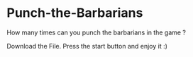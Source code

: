 # Punch-the-Barbarians
How many times can you punch the barbarians in the game ? 

Download the File.
Press the start button and enjoy it :)

